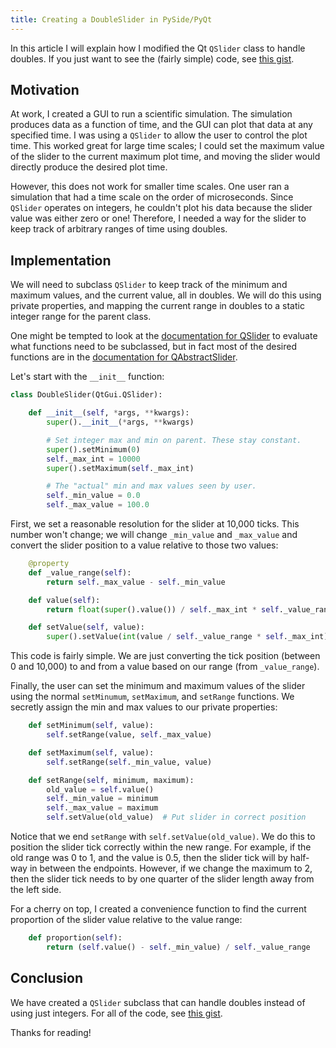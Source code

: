 ```yaml
---
title: Creating a DoubleSlider in PySide/PyQt
---
```


In this article I will explain how I modified the Qt `QSlider` class to handle
doubles. If you just want to see the (fairly simple) code, see
[this gist](https://gist.github.com/jdreaver/88a4f82666d60e72f45a).

## Motivation

At work, I created a GUI to run a scientific simulation. The simulation
produces data as a function of time, and the GUI can plot that data at any
specified time. I was using a `QSlider` to allow the user to control the plot
time. This worked great for large time scales; I could set the maximum value of
the slider to the current maximum plot time, and moving the slider would
directly produce the desired plot time.

However, this does not work for smaller time scales. One user ran a simulation
that had a time scale on the order of microseconds. Since `QSlider` operates on
integers, he couldn't plot his data because the slider value was either zero or
one! Therefore, I needed a way for the slider to keep track of arbitrary ranges
of time using doubles.


## Implementation

We will need to subclass `QSlider` to keep track of the minimum and maximum
values, and the current value, all in doubles. We will do this using private
properties, and mapping the current range in doubles to a static integer range
for the parent class.

One might be tempted to look at the
[documentation for QSlider](http://pyside.github.io/docs/pyside/PySide/QtGui/QSlider.html)
to evaluate what functions need to be subclassed, but in fact most of the
desired functions are in the
[documentation for QAbstractSlider](http://pyside.github.io/docs/pyside/PySide/QtGui/QAbstractSlider.html).

Let's start with the `__init__` function:

```python
class DoubleSlider(QtGui.QSlider):

    def __init__(self, *args, **kwargs):
        super().__init__(*args, **kwargs)

        # Set integer max and min on parent. These stay constant.
        super().setMinimum(0)
        self._max_int = 10000
        super().setMaximum(self._max_int)

        # The "actual" min and max values seen by user.
        self._min_value = 0.0
        self._max_value = 100.0
```

First, we set a reasonable resolution for the slider at 10,000 ticks. This
number won't change; we will change `_min_value` and `_max_value` and convert
the slider position to a value relative to those two values:

```python
    @property
    def _value_range(self):
        return self._max_value - self._min_value

    def value(self):
        return float(super().value()) / self._max_int * self._value_range

    def setValue(self, value):
        super().setValue(int(value / self._value_range * self._max_int))
```

This code is fairly simple. We are just converting the tick position (between 0
and 10,000) to and from a value based on our range (from `_value_range`).

Finally, the user can set the minimum and maximum values of the slider using
the normal `setMinumum`, `setMaximum`, and `setRange` functions. We secretly
assign the min and max values to our private properties:

```python
    def setMinimum(self, value):
        self.setRange(value, self._max_value)

    def setMaximum(self, value):
        self.setRange(self._min_value, value)

    def setRange(self, minimum, maximum):
        old_value = self.value()
        self._min_value = minimum
        self._max_value = maximum
        self.setValue(old_value)  # Put slider in correct position
```

Notice that we end `setRange` with `self.setValue(old_value)`. We do this to
position the slider tick correctly within the new range. For example, if the
old range was 0 to 1, and the value is 0.5, then the slider tick will by
half-way in between the endpoints. However, if we change the maximum to 2, then
the slider tick needs to by one quarter of the slider length away from the left
side.

For a cherry on top, I created a convenience function to find the current
proportion of the slider value relative to the value range:

```python
    def proportion(self):
        return (self.value() - self._min_value) / self._value_range
```

## Conclusion

We have created a `QSlider` subclass that can handle doubles instead of using
just integers. For all of the code, see
[this gist](https://gist.github.com/jdreaver/88a4f82666d60e72f45a).

Thanks for reading!
